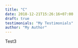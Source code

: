 ```yaml
---
title: "C"
date: 2018-12-21T15:26:16+07:00
draft: true
testimonials: "My Testimonials"
author: "My Author"
---
```

Test3

